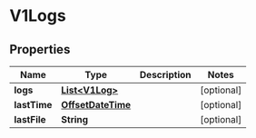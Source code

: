 

# V1Logs

## Properties

Name | Type | Description | Notes
------------ | ------------- | ------------- | -------------
**logs** | [**List&lt;V1Log&gt;**](V1Log.md) |  |  [optional]
**lastTime** | [**OffsetDateTime**](OffsetDateTime.md) |  |  [optional]
**lastFile** | **String** |  |  [optional]



